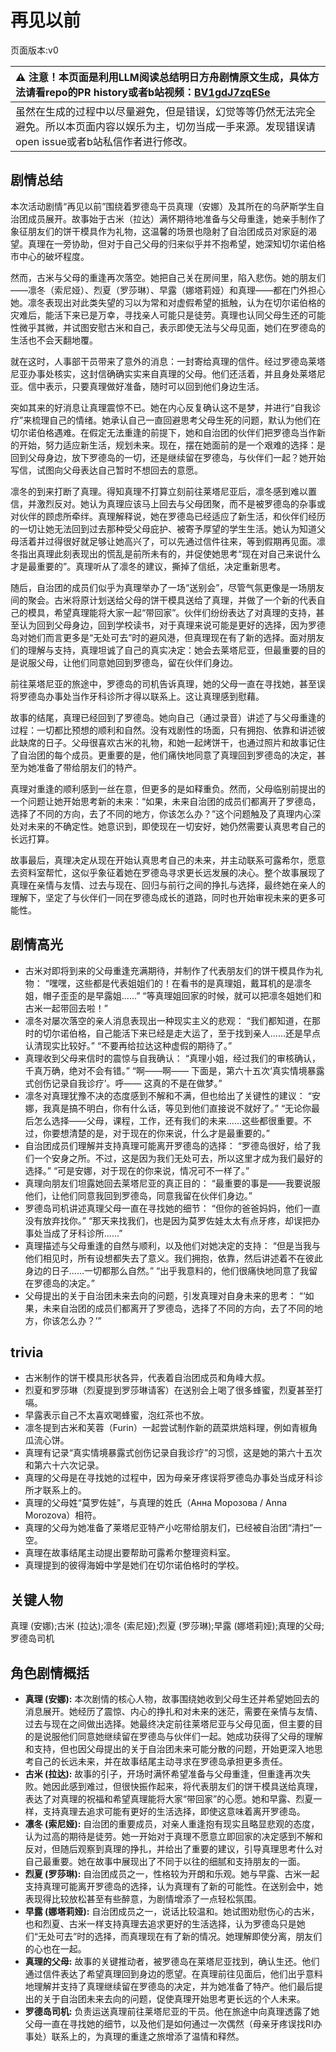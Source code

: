 # 再见以前
页面版本:v0
 

| :warning: 注意！本页面是利用LLM阅读总结明日方舟剧情原文生成，具体方法请看repo的PR history或者b站视频：[BV1gdJ7zqESe](https://www.bilibili.com/video/BV1gdJ7zqESe/)         |
|:----------------------------|
| 虽然在生成的过程中以尽量避免，但是错误，幻觉等等仍然无法完全避免。所以本页面内容以娱乐为主，切勿当成一手来源。发现错误请open issue或者b站私信作者进行修改。|



## 剧情总结
本次活动剧情“再见以前”围绕着罗德岛干员真理（安娜）及其所在的乌萨斯学生自治团成员展开。故事始于古米（拉达）满怀期待地准备与父母重逢，她亲手制作了象征朋友们的饼干模具作为礼物，这温馨的场景也隐射了自治团成员对家庭的渴望。真理在一旁协助，但对于自己父母的归来似乎并不抱希望，她深知切尔诺伯格市中心的破坏程度。

然而，古米与父母的重逢再次落空。她把自己关在房间里，陷入悲伤。她的朋友们——凛冬（索尼娅）、烈夏（罗莎琳）、早露（娜塔莉娅）和真理——都在门外担心她。凛冬表现出对此类失望的习以为常和对虚假希望的抵触，认为在切尔诺伯格的灾难后，能活下来已是万幸，寻找亲人可能只是徒劳。真理也认同父母生还的可能性微乎其微，并试图安慰古米和自己，表示即使无法与父母见面，她们在罗德岛的生活也不会天翻地覆。

就在这时，人事部干员带来了意外的消息：一封寄给真理的信件。经过罗德岛莱塔尼亚办事处核实，这封信确确实实来自真理的父母。他们还活着，并且身处莱塔尼亚。信中表示，只要真理做好准备，随时可以回到他们身边生活。

突如其来的好消息让真理震惊不已。她在内心反复确认这不是梦，并进行“自我诊疗”来梳理自己的情绪。她承认自己一直回避思考父母生死的问题，默认为他们在切尔诺伯格遇难。在假定无法重逢的前提下，她和自治团的伙伴们把罗德岛当作新的开始，努力适应新生活，规划未来。现在，摆在她面前的是一个艰难的选择：是回到父母身边，放下罗德岛的一切，还是继续留在罗德岛，与伙伴们一起？她开始写信，试图向父母表达自己暂时不想回去的意愿。

凛冬的到来打断了真理。得知真理不打算立刻前往莱塔尼亚后，凛冬感到难以置信，并激烈反对。她认为真理应该马上回去与父母团聚，而不是被罗德岛的杂事或对伙伴的顾虑所牵绊。真理解释说，她在罗德岛已经适应了新生活，和伙伴们经历的一切让她无法回到过去那种受父母庇护、被寄予厚望的学生生活。她认为知道父母活着并过得很好就足够让她高兴了，可以先通过信件往来，等到假期再见面。凛冬指出真理此刻表现出的慌乱是前所未有的，并促使她思考“现在对自己来说什么才是最重要的”。真理听从了凛冬的建议，撕掉了信纸，决定重新思考。

随后，自治团的成员们似乎为真理举办了一场“送别会”，尽管气氛更像是一场朋友间的聚会。古米将原计划送给父母的饼干模具送给了真理，并做了一个新的代表自己的模具，希望真理能将大家一起“带回家”。伙伴们纷纷表达了对真理的支持，甚至认为回到父母身边，回到学校读书，对于真理来说可能是更好的选择，因为罗德岛对她们而言更多是“无处可去”时的避风港，但真理现在有了新的选择。面对朋友们的理解与支持，真理坦诚了自己的真实决定：她会去莱塔尼亚，但最重要的目的是说服父母，让他们同意她回到罗德岛，留在伙伴们身边。

前往莱塔尼亚的旅途中，罗德岛的司机告诉真理，她的父母一直在寻找她，甚至误将罗德岛办事处当作牙科诊所才得以联系上。这让真理感到慰藉。

故事的结尾，真理已经回到了罗德岛。她向自己（通过录音）讲述了与父母重逢的过程：一切都比预想的顺利和自然。没有戏剧性的场面，只有拥抱、依靠和讲述彼此缺席的日子。父母很喜欢古米的礼物，和她一起烤饼干，也通过照片和故事记住了自治团的每个成员。更重要的是，他们痛快地同意了真理回到罗德岛的决定，甚至为她准备了带给朋友们的特产。

真理对重逢的顺利感到一丝在意，但更多的是如释重负。然而，父母临别前提出的一个问题让她开始思考新的未来：“如果，未来自治团的成员们都离开了罗德岛，选择了不同的方向，去了不同的地方，你该怎么办？”这个问题触及了真理内心深处对未来的不确定性。她意识到，即使现在一切安好，她仍然需要认真思考自己的长远打算。

故事最后，真理决定从现在开始认真思考自己的未来，并主动联系可露希尔，愿意去资料室帮忙，这似乎象征着她在罗德岛寻求更长远发展的决心。整个故事展现了真理在亲情与友情、过去与现在、回归与前行之间的挣扎与选择，最终她在亲人的理解下，坚定了与伙伴们一同在罗德岛成长的道路，同时也开始审视未来的更多可能性。
## 剧情高光
- 古米对即将到来的父母重逢充满期待，并制作了代表朋友们的饼干模具作为礼物：
“嘿嘿，这些都是代表姐姐们的！在看书的是真理姐，戴耳机的是凛冬姐，帽子歪歪的是早露姐......”
“等真理姐回家的时候，就可以把凛冬姐她们和古米一起带回去啦！”
- 凛冬对屡次落空的亲人消息表现出一种现实主义的悲观：
“我们都知道，在那时的切尔诺伯格，自己能活下来已经是走大运了，至于找到亲人......还是早点认清现实比较好。”
“不要再给拉达这种虚假的期待了。”
- 真理收到父母来信时的震惊与自我确认：
“真理小姐，经过我们的审核确认，千真万确，绝对不会有错。”
“啊——啊—— 下面是，第六十五次‘真实情境暴露式创伤记录自我诊疗’。呼—— 这真的不是在做梦。”
- 凛冬对真理犹豫不决的态度感到不解和不满，但也给出了关键性的建议：
“安娜，我真是搞不明白，你有什么话，等见到他们直接说不就好了。”
“无论你最后怎么选择——父母，课程，工作，还有我们的未来......这些都很重要。不过，你要想清楚的是，对于现在的你来说，什么才是最重要的。”
- 自治团成员们理解并支持真理可能离开罗德岛的选择：
“罗德岛很好，给了我们一个安身之所。不过，这是因为我们无处可去，所以这里才成为我们最好的选择。”
“可是安娜，对于现在的你来说，情况可不一样了。”
- 真理向朋友们坦露她回去莱塔尼亚的真正目的：
“最重要的事是——我要说服他们，让他们同意我回到罗德岛，同意我留在伙伴们身边。”
- 罗德岛司机讲述真理父母一直在寻找她的细节：
“但你的爸爸妈妈，他们一直没有放弃找你。”
“那天来找我们，也是因为莫罗佐娃太太有点牙疼，却误把办事处当成了牙科诊所......”
- 真理描述与父母重逢的自然与顺利，以及他们对她决定的支持：
“但是当我与他们相见时，所有设想都失去了意义。我们拥抱，依靠，然后讲述着不在彼此身边的日子......一切都那么自然。”
“出乎我意料的，他们很痛快地同意了我留在罗德岛的决定。”
- 父母提出的关于自治团未来去向的问题，引发真理对自身未来的思考：
“‘如果，未来自治团的成员们都离开了罗德岛，选择了不同的方向，去了不同的地方，你该怎么办？’”
## trivia
- 古米制作的饼干模具形状各异，代表着自治团成员和角峰大叔。
- 烈夏和罗莎琳（烈夏提到罗莎琳请客）在送别会上喝了很多蜂蜜，烈夏甚至打嗝。
- 早露表示自己不太喜欢喝蜂蜜，泡红茶也不放。
- 凛冬提到古米和芙蓉（Furin）一起尝试制作新的蔬菜烘焙料理，例如青椒角瓜流心饼。
- 真理有记录“真实情境暴露式创伤记录自我诊疗”的习惯，这是她的第六十五次和第六十六次记录。
- 真理的父母是在寻找她的过程中，因为母亲牙疼误将罗德岛办事处当成牙科诊所才联系上的。
- 真理的父母姓“莫罗佐娃”，与真理的姓氏（Анна Морозова / Anna Morozova）相符。
- 真理的父母为她准备了莱塔尼亚特产小吃带给朋友们，已经被自治团“清扫”一空。
- 真理在故事结尾主动提出要帮助可露希尔整理资料室。
- 真理提到的彼得海姆中学是她们在切尔诺伯格时的学校。
## 关键人物
真理 (安娜);古米 (拉达);凛冬 (索尼娅);烈夏 (罗莎琳);早露 (娜塔莉娅);真理的父母;罗德岛司机
## 角色剧情概括
-   **真理 (安娜):** 本次剧情的核心人物，故事围绕她收到父母生还并希望她回去的消息展开。她经历了震惊、内心的挣扎和对未来的迷茫，需要在亲情与友情、过去与现在之间做出选择。她最终决定前往莱塔尼亚与父母见面，但主要的目的是说服他们同意她继续留在罗德岛与伙伴们一起。她成功获得了父母的理解和支持，但也因父母提出的关于自治团未来可能分散的问题，开始更深入地思考自己的长远未来，并在故事结尾主动寻求在罗德岛承担更多责任。
-   **古米 (拉达):** 故事的引子，开场时满怀希望准备与父母重逢，但重逢再次失败。她因此感到难过，但很快振作起来，将代表朋友们的饼干模具送给真理，表达了对真理的祝福和希望真理能将大家“带回家”的心愿。她和早露、烈夏一样，支持真理去追求可能有更好的生活选择，即使这意味着离开罗德岛。
-   **凛冬 (索尼娅):** 自治团的重要成员，对亲人重逢抱有现实且略显悲观的态度，认为过高的期待是徒劳。她一开始对于真理不愿意立即回家的决定感到不解和反对，但随后观察到真理的挣扎，并给出了重要的建议，引导真理思考什么对自己最重要。她在故事中展现出了不同于以往的细腻和支持朋友的一面。
-   **烈夏 (罗莎琳):** 自治团成员之一，性格较为开朗和乐观。她与早露、古米一起支持真理可能离开罗德岛的选择，认为真理有了新的可能性。在送别会中，她表现得比较放松甚至有些醉意，为剧情增添了一点轻松氛围。
-   **早露 (娜塔莉娅):** 自治团成员之一，说话比较温和。她试图劝慰伤心的古米，也和烈夏、古米一样支持真理去追求更好的生活选择，认为罗德岛只是她们“无处可去”时的选择，而真理现在有了新的情况。她理解即使分离，朋友们的心也在一起。
-   **真理的父母:** 故事的关键推动者，被罗德岛在莱塔尼亚找到，确认生还。他们通过信件表达了希望真理回到身边的愿望。在真理前往见面后，他们出乎意料地理解并支持了真理继续留在罗德岛的决定，并为她准备了特产。他们最后提出的关于自治团未来去向的问题，促使真理开始思考更长远的个人未来。
-   **罗德岛司机:** 负责运送真理前往莱塔尼亚的干员。他在旅途中向真理透露了她父母一直在寻找她的细节，以及他们是如何通过一次偶然（母亲牙疼误找RI办事处）联系上的，为真理的重逢之旅增添了温情和释然。